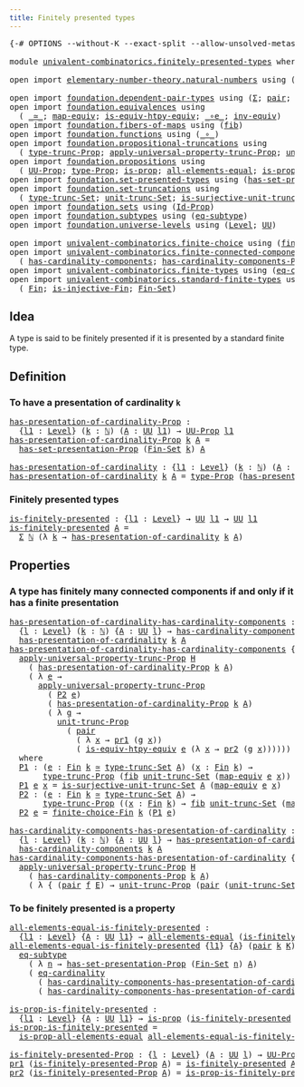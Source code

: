 ```yaml
---
title: Finitely presented types
---
```


<pre class="Agda"><a id="50" class="Symbol">{-#</a> <a id="54" class="Keyword">OPTIONS</a> <a id="62" class="Pragma">--without-K</a> <a id="74" class="Pragma">--exact-split</a> <a id="88" class="Pragma">--allow-unsolved-metas</a> <a id="111" class="Symbol">#-}</a>

<a id="116" class="Keyword">module</a> <a id="123" href="univalent-combinatorics.finitely-presented-types.html" class="Module">univalent-combinatorics.finitely-presented-types</a> <a id="172" class="Keyword">where</a>

<a id="179" class="Keyword">open</a> <a id="184" class="Keyword">import</a> <a id="191" href="elementary-number-theory.natural-numbers.html" class="Module">elementary-number-theory.natural-numbers</a> <a id="232" class="Keyword">using</a> <a id="238" class="Symbol">(</a><a id="239" href="elementary-number-theory.natural-numbers.html#1530" class="Datatype">ℕ</a><a id="240" class="Symbol">)</a>

<a id="243" class="Keyword">open</a> <a id="248" class="Keyword">import</a> <a id="255" href="foundation.dependent-pair-types.html" class="Module">foundation.dependent-pair-types</a> <a id="287" class="Keyword">using</a> <a id="293" class="Symbol">(</a><a id="294" href="foundation-core.dependent-pair-types.html#515" class="Record">Σ</a><a id="295" class="Symbol">;</a> <a id="297" href="foundation-core.dependent-pair-types.html#588" class="InductiveConstructor">pair</a><a id="301" class="Symbol">;</a> <a id="303" href="foundation-core.dependent-pair-types.html#605" class="Field">pr1</a><a id="306" class="Symbol">;</a> <a id="308" href="foundation-core.dependent-pair-types.html#617" class="Field">pr2</a><a id="311" class="Symbol">)</a>
<a id="313" class="Keyword">open</a> <a id="318" class="Keyword">import</a> <a id="325" href="foundation.equivalences.html" class="Module">foundation.equivalences</a> <a id="349" class="Keyword">using</a>
  <a id="357" class="Symbol">(</a> <a id="359" href="foundation-core.equivalences.html#1621" class="Function Operator">_≃_</a><a id="362" class="Symbol">;</a> <a id="364" href="foundation-core.equivalences.html#1821" class="Function">map-equiv</a><a id="373" class="Symbol">;</a> <a id="375" href="foundation-core.equivalences.html#10602" class="Function">is-equiv-htpy-equiv</a><a id="394" class="Symbol">;</a> <a id="396" href="foundation-core.equivalences.html#7869" class="Function Operator">_∘e_</a><a id="400" class="Symbol">;</a> <a id="402" href="foundation-core.equivalences.html#5721" class="Function">inv-equiv</a><a id="411" class="Symbol">)</a>
<a id="413" class="Keyword">open</a> <a id="418" class="Keyword">import</a> <a id="425" href="foundation.fibers-of-maps.html" class="Module">foundation.fibers-of-maps</a> <a id="451" class="Keyword">using</a> <a id="457" class="Symbol">(</a><a id="458" href="foundation-core.fibers-of-maps.html#942" class="Function">fib</a><a id="461" class="Symbol">)</a>
<a id="463" class="Keyword">open</a> <a id="468" class="Keyword">import</a> <a id="475" href="foundation.functions.html" class="Module">foundation.functions</a> <a id="496" class="Keyword">using</a> <a id="502" class="Symbol">(</a><a id="503" href="foundation-core.functions.html#420" class="Function Operator">_∘_</a><a id="506" class="Symbol">)</a>
<a id="508" class="Keyword">open</a> <a id="513" class="Keyword">import</a> <a id="520" href="foundation.propositional-truncations.html" class="Module">foundation.propositional-truncations</a> <a id="557" class="Keyword">using</a>
  <a id="565" class="Symbol">(</a> <a id="567" href="foundation.propositional-truncations.html#2206" class="Function">type-trunc-Prop</a><a id="582" class="Symbol">;</a> <a id="584" href="foundation.propositional-truncations.html#5769" class="Function">apply-universal-property-trunc-Prop</a><a id="619" class="Symbol">;</a> <a id="621" href="foundation.propositional-truncations.html#2290" class="Function">unit-trunc-Prop</a><a id="636" class="Symbol">)</a>
<a id="638" class="Keyword">open</a> <a id="643" class="Keyword">import</a> <a id="650" href="foundation.propositions.html" class="Module">foundation.propositions</a> <a id="674" class="Keyword">using</a>
  <a id="682" class="Symbol">(</a> <a id="684" href="foundation-core.propositions.html#1393" class="Function">UU-Prop</a><a id="691" class="Symbol">;</a> <a id="693" href="foundation-core.propositions.html#1495" class="Function">type-Prop</a><a id="702" class="Symbol">;</a> <a id="704" href="foundation-core.propositions.html#1309" class="Function">is-prop</a><a id="711" class="Symbol">;</a> <a id="713" href="foundation-core.propositions.html#2206" class="Function">all-elements-equal</a><a id="731" class="Symbol">;</a> <a id="733" href="foundation-core.propositions.html#2405" class="Function">is-prop-all-elements-equal</a><a id="759" class="Symbol">)</a>
<a id="761" class="Keyword">open</a> <a id="766" class="Keyword">import</a> <a id="773" href="foundation.set-presented-types.html" class="Module">foundation.set-presented-types</a> <a id="804" class="Keyword">using</a> <a id="810" class="Symbol">(</a><a id="811" href="foundation.set-presented-types.html#706" class="Function">has-set-presentation-Prop</a><a id="836" class="Symbol">)</a>
<a id="838" class="Keyword">open</a> <a id="843" class="Keyword">import</a> <a id="850" href="foundation.set-truncations.html" class="Module">foundation.set-truncations</a> <a id="877" class="Keyword">using</a>
  <a id="885" class="Symbol">(</a> <a id="887" href="foundation.set-truncations.html#3998" class="Function">type-trunc-Set</a><a id="901" class="Symbol">;</a> <a id="903" href="foundation.set-truncations.html#4265" class="Function">unit-trunc-Set</a><a id="917" class="Symbol">;</a> <a id="919" href="foundation.set-truncations.html#10794" class="Function">is-surjective-unit-trunc-Set</a><a id="947" class="Symbol">)</a>
<a id="949" class="Keyword">open</a> <a id="954" class="Keyword">import</a> <a id="961" href="foundation.sets.html" class="Module">foundation.sets</a> <a id="977" class="Keyword">using</a> <a id="983" class="Symbol">(</a><a id="984" href="foundation-core.sets.html#1420" class="Function">Id-Prop</a><a id="991" class="Symbol">)</a>
<a id="993" class="Keyword">open</a> <a id="998" class="Keyword">import</a> <a id="1005" href="foundation.subtypes.html" class="Module">foundation.subtypes</a> <a id="1025" class="Keyword">using</a> <a id="1031" class="Symbol">(</a><a id="1032" href="foundation-core.subtypes.html#3384" class="Function">eq-subtype</a><a id="1042" class="Symbol">)</a>
<a id="1044" class="Keyword">open</a> <a id="1049" class="Keyword">import</a> <a id="1056" href="foundation.universe-levels.html" class="Module">foundation.universe-levels</a> <a id="1083" class="Keyword">using</a> <a id="1089" class="Symbol">(</a><a id="1090" href="Agda.Primitive.html#597" class="Postulate">Level</a><a id="1095" class="Symbol">;</a> <a id="1097" href="foundation-core.universe-levels.html#235" class="Primitive">UU</a><a id="1099" class="Symbol">)</a>

<a id="1102" class="Keyword">open</a> <a id="1107" class="Keyword">import</a> <a id="1114" href="univalent-combinatorics.finite-choice.html" class="Module">univalent-combinatorics.finite-choice</a> <a id="1152" class="Keyword">using</a> <a id="1158" class="Symbol">(</a><a id="1159" href="univalent-combinatorics.finite-choice.html#2928" class="Function">finite-choice-Fin</a><a id="1176" class="Symbol">)</a>
<a id="1178" class="Keyword">open</a> <a id="1183" class="Keyword">import</a> <a id="1190" href="univalent-combinatorics.finite-connected-components.html" class="Module">univalent-combinatorics.finite-connected-components</a> <a id="1242" class="Keyword">using</a>
  <a id="1250" class="Symbol">(</a> <a id="1252" href="univalent-combinatorics.finite-connected-components.html#1096" class="Function">has-cardinality-components</a><a id="1278" class="Symbol">;</a> <a id="1280" href="univalent-combinatorics.finite-connected-components.html#940" class="Function">has-cardinality-components-Prop</a><a id="1311" class="Symbol">)</a>
<a id="1313" class="Keyword">open</a> <a id="1318" class="Keyword">import</a> <a id="1325" href="univalent-combinatorics.finite-types.html" class="Module">univalent-combinatorics.finite-types</a> <a id="1362" class="Keyword">using</a> <a id="1368" class="Symbol">(</a><a id="1369" href="univalent-combinatorics.finite-types.html#14140" class="Function">eq-cardinality</a><a id="1383" class="Symbol">)</a>
<a id="1385" class="Keyword">open</a> <a id="1390" class="Keyword">import</a> <a id="1397" href="univalent-combinatorics.standard-finite-types.html" class="Module">univalent-combinatorics.standard-finite-types</a> <a id="1443" class="Keyword">using</a>
  <a id="1451" class="Symbol">(</a> <a id="1453" href="univalent-combinatorics.standard-finite-types.html#2393" class="Function">Fin</a><a id="1456" class="Symbol">;</a> <a id="1458" href="univalent-combinatorics.standard-finite-types.html#12921" class="Function">is-injective-Fin</a><a id="1474" class="Symbol">;</a> <a id="1476" href="univalent-combinatorics.standard-finite-types.html#2285" class="Function">Fin-Set</a><a id="1483" class="Symbol">)</a>
</pre>
## Idea

A type is said to be finitely presented if it is presented by a standard finite type.

## Definition

### To have a presentation of cardinality `k`

<pre class="Agda"><a id="has-presentation-of-cardinality-Prop"></a><a id="1656" href="univalent-combinatorics.finitely-presented-types.html#1656" class="Function">has-presentation-of-cardinality-Prop</a> <a id="1693" class="Symbol">:</a>
  <a id="1697" class="Symbol">{</a><a id="1698" href="univalent-combinatorics.finitely-presented-types.html#1698" class="Bound">l1</a> <a id="1701" class="Symbol">:</a> <a id="1703" href="Agda.Primitive.html#597" class="Postulate">Level</a><a id="1708" class="Symbol">}</a> <a id="1710" class="Symbol">(</a><a id="1711" href="univalent-combinatorics.finitely-presented-types.html#1711" class="Bound">k</a> <a id="1713" class="Symbol">:</a> <a id="1715" href="elementary-number-theory.natural-numbers.html#1530" class="Datatype">ℕ</a><a id="1716" class="Symbol">)</a> <a id="1718" class="Symbol">(</a><a id="1719" href="univalent-combinatorics.finitely-presented-types.html#1719" class="Bound">A</a> <a id="1721" class="Symbol">:</a> <a id="1723" href="foundation-core.universe-levels.html#235" class="Primitive">UU</a> <a id="1726" href="univalent-combinatorics.finitely-presented-types.html#1698" class="Bound">l1</a><a id="1728" class="Symbol">)</a> <a id="1730" class="Symbol">→</a> <a id="1732" href="foundation-core.propositions.html#1393" class="Function">UU-Prop</a> <a id="1740" href="univalent-combinatorics.finitely-presented-types.html#1698" class="Bound">l1</a>
<a id="1743" href="univalent-combinatorics.finitely-presented-types.html#1656" class="Function">has-presentation-of-cardinality-Prop</a> <a id="1780" href="univalent-combinatorics.finitely-presented-types.html#1780" class="Bound">k</a> <a id="1782" href="univalent-combinatorics.finitely-presented-types.html#1782" class="Bound">A</a> <a id="1784" class="Symbol">=</a>
  <a id="1788" href="foundation.set-presented-types.html#706" class="Function">has-set-presentation-Prop</a> <a id="1814" class="Symbol">(</a><a id="1815" href="univalent-combinatorics.standard-finite-types.html#2285" class="Function">Fin-Set</a> <a id="1823" href="univalent-combinatorics.finitely-presented-types.html#1780" class="Bound">k</a><a id="1824" class="Symbol">)</a> <a id="1826" href="univalent-combinatorics.finitely-presented-types.html#1782" class="Bound">A</a>

<a id="has-presentation-of-cardinality"></a><a id="1829" href="univalent-combinatorics.finitely-presented-types.html#1829" class="Function">has-presentation-of-cardinality</a> <a id="1861" class="Symbol">:</a> <a id="1863" class="Symbol">{</a><a id="1864" href="univalent-combinatorics.finitely-presented-types.html#1864" class="Bound">l1</a> <a id="1867" class="Symbol">:</a> <a id="1869" href="Agda.Primitive.html#597" class="Postulate">Level</a><a id="1874" class="Symbol">}</a> <a id="1876" class="Symbol">(</a><a id="1877" href="univalent-combinatorics.finitely-presented-types.html#1877" class="Bound">k</a> <a id="1879" class="Symbol">:</a> <a id="1881" href="elementary-number-theory.natural-numbers.html#1530" class="Datatype">ℕ</a><a id="1882" class="Symbol">)</a> <a id="1884" class="Symbol">(</a><a id="1885" href="univalent-combinatorics.finitely-presented-types.html#1885" class="Bound">A</a> <a id="1887" class="Symbol">:</a> <a id="1889" href="foundation-core.universe-levels.html#235" class="Primitive">UU</a> <a id="1892" href="univalent-combinatorics.finitely-presented-types.html#1864" class="Bound">l1</a><a id="1894" class="Symbol">)</a> <a id="1896" class="Symbol">→</a> <a id="1898" href="foundation-core.universe-levels.html#235" class="Primitive">UU</a> <a id="1901" href="univalent-combinatorics.finitely-presented-types.html#1864" class="Bound">l1</a>
<a id="1904" href="univalent-combinatorics.finitely-presented-types.html#1829" class="Function">has-presentation-of-cardinality</a> <a id="1936" href="univalent-combinatorics.finitely-presented-types.html#1936" class="Bound">k</a> <a id="1938" href="univalent-combinatorics.finitely-presented-types.html#1938" class="Bound">A</a> <a id="1940" class="Symbol">=</a> <a id="1942" href="foundation-core.propositions.html#1495" class="Function">type-Prop</a> <a id="1952" class="Symbol">(</a><a id="1953" href="univalent-combinatorics.finitely-presented-types.html#1656" class="Function">has-presentation-of-cardinality-Prop</a> <a id="1990" href="univalent-combinatorics.finitely-presented-types.html#1936" class="Bound">k</a> <a id="1992" href="univalent-combinatorics.finitely-presented-types.html#1938" class="Bound">A</a><a id="1993" class="Symbol">)</a>
</pre>
### Finitely presented types

<pre class="Agda"><a id="is-finitely-presented"></a><a id="2038" href="univalent-combinatorics.finitely-presented-types.html#2038" class="Function">is-finitely-presented</a> <a id="2060" class="Symbol">:</a> <a id="2062" class="Symbol">{</a><a id="2063" href="univalent-combinatorics.finitely-presented-types.html#2063" class="Bound">l1</a> <a id="2066" class="Symbol">:</a> <a id="2068" href="Agda.Primitive.html#597" class="Postulate">Level</a><a id="2073" class="Symbol">}</a> <a id="2075" class="Symbol">→</a> <a id="2077" href="foundation-core.universe-levels.html#235" class="Primitive">UU</a> <a id="2080" href="univalent-combinatorics.finitely-presented-types.html#2063" class="Bound">l1</a> <a id="2083" class="Symbol">→</a> <a id="2085" href="foundation-core.universe-levels.html#235" class="Primitive">UU</a> <a id="2088" href="univalent-combinatorics.finitely-presented-types.html#2063" class="Bound">l1</a>
<a id="2091" href="univalent-combinatorics.finitely-presented-types.html#2038" class="Function">is-finitely-presented</a> <a id="2113" href="univalent-combinatorics.finitely-presented-types.html#2113" class="Bound">A</a> <a id="2115" class="Symbol">=</a>
  <a id="2119" href="foundation-core.dependent-pair-types.html#515" class="Record">Σ</a> <a id="2121" href="elementary-number-theory.natural-numbers.html#1530" class="Datatype">ℕ</a> <a id="2123" class="Symbol">(λ</a> <a id="2126" href="univalent-combinatorics.finitely-presented-types.html#2126" class="Bound">k</a> <a id="2128" class="Symbol">→</a> <a id="2130" href="univalent-combinatorics.finitely-presented-types.html#1829" class="Function">has-presentation-of-cardinality</a> <a id="2162" href="univalent-combinatorics.finitely-presented-types.html#2126" class="Bound">k</a> <a id="2164" href="univalent-combinatorics.finitely-presented-types.html#2113" class="Bound">A</a><a id="2165" class="Symbol">)</a>
</pre>
## Properties

### A type has finitely many connected components if and only if it has a finite presentation

<pre class="Agda"><a id="has-presentation-of-cardinality-has-cardinality-components"></a><a id="2290" href="univalent-combinatorics.finitely-presented-types.html#2290" class="Function">has-presentation-of-cardinality-has-cardinality-components</a> <a id="2349" class="Symbol">:</a>
  <a id="2353" class="Symbol">{</a><a id="2354" href="univalent-combinatorics.finitely-presented-types.html#2354" class="Bound">l</a> <a id="2356" class="Symbol">:</a> <a id="2358" href="Agda.Primitive.html#597" class="Postulate">Level</a><a id="2363" class="Symbol">}</a> <a id="2365" class="Symbol">(</a><a id="2366" href="univalent-combinatorics.finitely-presented-types.html#2366" class="Bound">k</a> <a id="2368" class="Symbol">:</a> <a id="2370" href="elementary-number-theory.natural-numbers.html#1530" class="Datatype">ℕ</a><a id="2371" class="Symbol">)</a> <a id="2373" class="Symbol">{</a><a id="2374" href="univalent-combinatorics.finitely-presented-types.html#2374" class="Bound">A</a> <a id="2376" class="Symbol">:</a> <a id="2378" href="foundation-core.universe-levels.html#235" class="Primitive">UU</a> <a id="2381" href="univalent-combinatorics.finitely-presented-types.html#2354" class="Bound">l</a><a id="2382" class="Symbol">}</a> <a id="2384" class="Symbol">→</a> <a id="2386" href="univalent-combinatorics.finite-connected-components.html#1096" class="Function">has-cardinality-components</a> <a id="2413" href="univalent-combinatorics.finitely-presented-types.html#2366" class="Bound">k</a> <a id="2415" href="univalent-combinatorics.finitely-presented-types.html#2374" class="Bound">A</a> <a id="2417" class="Symbol">→</a>
  <a id="2421" href="univalent-combinatorics.finitely-presented-types.html#1829" class="Function">has-presentation-of-cardinality</a> <a id="2453" href="univalent-combinatorics.finitely-presented-types.html#2366" class="Bound">k</a> <a id="2455" href="univalent-combinatorics.finitely-presented-types.html#2374" class="Bound">A</a>
<a id="2457" href="univalent-combinatorics.finitely-presented-types.html#2290" class="Function">has-presentation-of-cardinality-has-cardinality-components</a> <a id="2516" class="Symbol">{</a><a id="2517" href="univalent-combinatorics.finitely-presented-types.html#2517" class="Bound">l</a><a id="2518" class="Symbol">}</a> <a id="2520" href="univalent-combinatorics.finitely-presented-types.html#2520" class="Bound">k</a> <a id="2522" class="Symbol">{</a><a id="2523" href="univalent-combinatorics.finitely-presented-types.html#2523" class="Bound">A</a><a id="2524" class="Symbol">}</a> <a id="2526" href="univalent-combinatorics.finitely-presented-types.html#2526" class="Bound">H</a> <a id="2528" class="Symbol">=</a>
  <a id="2532" href="foundation.propositional-truncations.html#5769" class="Function">apply-universal-property-trunc-Prop</a> <a id="2568" href="univalent-combinatorics.finitely-presented-types.html#2526" class="Bound">H</a>
    <a id="2574" class="Symbol">(</a> <a id="2576" href="univalent-combinatorics.finitely-presented-types.html#1656" class="Function">has-presentation-of-cardinality-Prop</a> <a id="2613" href="univalent-combinatorics.finitely-presented-types.html#2520" class="Bound">k</a> <a id="2615" href="univalent-combinatorics.finitely-presented-types.html#2523" class="Bound">A</a><a id="2616" class="Symbol">)</a>
    <a id="2622" class="Symbol">(</a> <a id="2624" class="Symbol">λ</a> <a id="2626" href="univalent-combinatorics.finitely-presented-types.html#2626" class="Bound">e</a> <a id="2628" class="Symbol">→</a>
      <a id="2636" href="foundation.propositional-truncations.html#5769" class="Function">apply-universal-property-trunc-Prop</a>
        <a id="2680" class="Symbol">(</a> <a id="2682" href="univalent-combinatorics.finitely-presented-types.html#3074" class="Function">P2</a> <a id="2685" href="univalent-combinatorics.finitely-presented-types.html#2626" class="Bound">e</a><a id="2686" class="Symbol">)</a>
        <a id="2696" class="Symbol">(</a> <a id="2698" href="univalent-combinatorics.finitely-presented-types.html#1656" class="Function">has-presentation-of-cardinality-Prop</a> <a id="2735" href="univalent-combinatorics.finitely-presented-types.html#2520" class="Bound">k</a> <a id="2737" href="univalent-combinatorics.finitely-presented-types.html#2523" class="Bound">A</a><a id="2738" class="Symbol">)</a>
        <a id="2748" class="Symbol">(</a> <a id="2750" class="Symbol">λ</a> <a id="2752" href="univalent-combinatorics.finitely-presented-types.html#2752" class="Bound">g</a> <a id="2754" class="Symbol">→</a>
          <a id="2766" href="foundation.propositional-truncations.html#2290" class="Function">unit-trunc-Prop</a>
            <a id="2794" class="Symbol">(</a> <a id="2796" href="foundation-core.dependent-pair-types.html#588" class="InductiveConstructor">pair</a>
              <a id="2815" class="Symbol">(</a> <a id="2817" class="Symbol">λ</a> <a id="2819" href="univalent-combinatorics.finitely-presented-types.html#2819" class="Bound">x</a> <a id="2821" class="Symbol">→</a> <a id="2823" href="foundation-core.dependent-pair-types.html#605" class="Field">pr1</a> <a id="2827" class="Symbol">(</a><a id="2828" href="univalent-combinatorics.finitely-presented-types.html#2752" class="Bound">g</a> <a id="2830" href="univalent-combinatorics.finitely-presented-types.html#2819" class="Bound">x</a><a id="2831" class="Symbol">))</a>
              <a id="2848" class="Symbol">(</a> <a id="2850" href="foundation-core.equivalences.html#10602" class="Function">is-equiv-htpy-equiv</a> <a id="2870" href="univalent-combinatorics.finitely-presented-types.html#2626" class="Bound">e</a> <a id="2872" class="Symbol">(λ</a> <a id="2875" href="univalent-combinatorics.finitely-presented-types.html#2875" class="Bound">x</a> <a id="2877" class="Symbol">→</a> <a id="2879" href="foundation-core.dependent-pair-types.html#617" class="Field">pr2</a> <a id="2883" class="Symbol">(</a><a id="2884" href="univalent-combinatorics.finitely-presented-types.html#2752" class="Bound">g</a> <a id="2886" href="univalent-combinatorics.finitely-presented-types.html#2875" class="Bound">x</a><a id="2887" class="Symbol">))))))</a>
  <a id="2896" class="Keyword">where</a>
  <a id="2904" href="univalent-combinatorics.finitely-presented-types.html#2904" class="Function">P1</a> <a id="2907" class="Symbol">:</a> <a id="2909" class="Symbol">(</a><a id="2910" href="univalent-combinatorics.finitely-presented-types.html#2910" class="Bound">e</a> <a id="2912" class="Symbol">:</a> <a id="2914" href="univalent-combinatorics.standard-finite-types.html#2393" class="Function">Fin</a> <a id="2918" href="univalent-combinatorics.finitely-presented-types.html#2520" class="Bound">k</a> <a id="2920" href="foundation-core.equivalences.html#1621" class="Function Operator">≃</a> <a id="2922" href="foundation.set-truncations.html#3998" class="Function">type-trunc-Set</a> <a id="2937" href="univalent-combinatorics.finitely-presented-types.html#2523" class="Bound">A</a><a id="2938" class="Symbol">)</a> <a id="2940" class="Symbol">(</a><a id="2941" href="univalent-combinatorics.finitely-presented-types.html#2941" class="Bound">x</a> <a id="2943" class="Symbol">:</a> <a id="2945" href="univalent-combinatorics.standard-finite-types.html#2393" class="Function">Fin</a> <a id="2949" href="univalent-combinatorics.finitely-presented-types.html#2520" class="Bound">k</a><a id="2950" class="Symbol">)</a> <a id="2952" class="Symbol">→</a>
       <a id="2961" href="foundation.propositional-truncations.html#2206" class="Function">type-trunc-Prop</a> <a id="2977" class="Symbol">(</a><a id="2978" href="foundation-core.fibers-of-maps.html#942" class="Function">fib</a> <a id="2982" href="foundation.set-truncations.html#4265" class="Function">unit-trunc-Set</a> <a id="2997" class="Symbol">(</a><a id="2998" href="foundation-core.equivalences.html#1821" class="Function">map-equiv</a> <a id="3008" href="univalent-combinatorics.finitely-presented-types.html#2910" class="Bound">e</a> <a id="3010" href="univalent-combinatorics.finitely-presented-types.html#2941" class="Bound">x</a><a id="3011" class="Symbol">))</a>
  <a id="3016" href="univalent-combinatorics.finitely-presented-types.html#2904" class="Function">P1</a> <a id="3019" href="univalent-combinatorics.finitely-presented-types.html#3019" class="Bound">e</a> <a id="3021" href="univalent-combinatorics.finitely-presented-types.html#3021" class="Bound">x</a> <a id="3023" class="Symbol">=</a> <a id="3025" href="foundation.set-truncations.html#10794" class="Function">is-surjective-unit-trunc-Set</a> <a id="3054" href="univalent-combinatorics.finitely-presented-types.html#2523" class="Bound">A</a> <a id="3056" class="Symbol">(</a><a id="3057" href="foundation-core.equivalences.html#1821" class="Function">map-equiv</a> <a id="3067" href="univalent-combinatorics.finitely-presented-types.html#3019" class="Bound">e</a> <a id="3069" href="univalent-combinatorics.finitely-presented-types.html#3021" class="Bound">x</a><a id="3070" class="Symbol">)</a>
  <a id="3074" href="univalent-combinatorics.finitely-presented-types.html#3074" class="Function">P2</a> <a id="3077" class="Symbol">:</a> <a id="3079" class="Symbol">(</a><a id="3080" href="univalent-combinatorics.finitely-presented-types.html#3080" class="Bound">e</a> <a id="3082" class="Symbol">:</a> <a id="3084" href="univalent-combinatorics.standard-finite-types.html#2393" class="Function">Fin</a> <a id="3088" href="univalent-combinatorics.finitely-presented-types.html#2520" class="Bound">k</a> <a id="3090" href="foundation-core.equivalences.html#1621" class="Function Operator">≃</a> <a id="3092" href="foundation.set-truncations.html#3998" class="Function">type-trunc-Set</a> <a id="3107" href="univalent-combinatorics.finitely-presented-types.html#2523" class="Bound">A</a><a id="3108" class="Symbol">)</a> <a id="3110" class="Symbol">→</a>
       <a id="3119" href="foundation.propositional-truncations.html#2206" class="Function">type-trunc-Prop</a> <a id="3135" class="Symbol">((</a><a id="3137" href="univalent-combinatorics.finitely-presented-types.html#3137" class="Bound">x</a> <a id="3139" class="Symbol">:</a> <a id="3141" href="univalent-combinatorics.standard-finite-types.html#2393" class="Function">Fin</a> <a id="3145" href="univalent-combinatorics.finitely-presented-types.html#2520" class="Bound">k</a><a id="3146" class="Symbol">)</a> <a id="3148" class="Symbol">→</a> <a id="3150" href="foundation-core.fibers-of-maps.html#942" class="Function">fib</a> <a id="3154" href="foundation.set-truncations.html#4265" class="Function">unit-trunc-Set</a> <a id="3169" class="Symbol">(</a><a id="3170" href="foundation-core.equivalences.html#1821" class="Function">map-equiv</a> <a id="3180" href="univalent-combinatorics.finitely-presented-types.html#3080" class="Bound">e</a> <a id="3182" href="univalent-combinatorics.finitely-presented-types.html#3137" class="Bound">x</a><a id="3183" class="Symbol">))</a>
  <a id="3188" href="univalent-combinatorics.finitely-presented-types.html#3074" class="Function">P2</a> <a id="3191" href="univalent-combinatorics.finitely-presented-types.html#3191" class="Bound">e</a> <a id="3193" class="Symbol">=</a> <a id="3195" href="univalent-combinatorics.finite-choice.html#2928" class="Function">finite-choice-Fin</a> <a id="3213" href="univalent-combinatorics.finitely-presented-types.html#2520" class="Bound">k</a> <a id="3215" class="Symbol">(</a><a id="3216" href="univalent-combinatorics.finitely-presented-types.html#2904" class="Function">P1</a> <a id="3219" href="univalent-combinatorics.finitely-presented-types.html#3191" class="Bound">e</a><a id="3220" class="Symbol">)</a>

<a id="has-cardinality-components-has-presentation-of-cardinality"></a><a id="3223" href="univalent-combinatorics.finitely-presented-types.html#3223" class="Function">has-cardinality-components-has-presentation-of-cardinality</a> <a id="3282" class="Symbol">:</a>
  <a id="3286" class="Symbol">{</a><a id="3287" href="univalent-combinatorics.finitely-presented-types.html#3287" class="Bound">l</a> <a id="3289" class="Symbol">:</a> <a id="3291" href="Agda.Primitive.html#597" class="Postulate">Level</a><a id="3296" class="Symbol">}</a> <a id="3298" class="Symbol">(</a><a id="3299" href="univalent-combinatorics.finitely-presented-types.html#3299" class="Bound">k</a> <a id="3301" class="Symbol">:</a> <a id="3303" href="elementary-number-theory.natural-numbers.html#1530" class="Datatype">ℕ</a><a id="3304" class="Symbol">)</a> <a id="3306" class="Symbol">{</a><a id="3307" href="univalent-combinatorics.finitely-presented-types.html#3307" class="Bound">A</a> <a id="3309" class="Symbol">:</a> <a id="3311" href="foundation-core.universe-levels.html#235" class="Primitive">UU</a> <a id="3314" href="univalent-combinatorics.finitely-presented-types.html#3287" class="Bound">l</a><a id="3315" class="Symbol">}</a> <a id="3317" class="Symbol">→</a> <a id="3319" href="univalent-combinatorics.finitely-presented-types.html#1829" class="Function">has-presentation-of-cardinality</a> <a id="3351" href="univalent-combinatorics.finitely-presented-types.html#3299" class="Bound">k</a> <a id="3353" href="univalent-combinatorics.finitely-presented-types.html#3307" class="Bound">A</a> <a id="3355" class="Symbol">→</a>
  <a id="3359" href="univalent-combinatorics.finite-connected-components.html#1096" class="Function">has-cardinality-components</a> <a id="3386" href="univalent-combinatorics.finitely-presented-types.html#3299" class="Bound">k</a> <a id="3388" href="univalent-combinatorics.finitely-presented-types.html#3307" class="Bound">A</a>
<a id="3390" href="univalent-combinatorics.finitely-presented-types.html#3223" class="Function">has-cardinality-components-has-presentation-of-cardinality</a> <a id="3449" class="Symbol">{</a><a id="3450" href="univalent-combinatorics.finitely-presented-types.html#3450" class="Bound">l</a><a id="3451" class="Symbol">}</a> <a id="3453" href="univalent-combinatorics.finitely-presented-types.html#3453" class="Bound">k</a> <a id="3455" class="Symbol">{</a><a id="3456" href="univalent-combinatorics.finitely-presented-types.html#3456" class="Bound">A</a><a id="3457" class="Symbol">}</a> <a id="3459" href="univalent-combinatorics.finitely-presented-types.html#3459" class="Bound">H</a> <a id="3461" class="Symbol">=</a>
  <a id="3465" href="foundation.propositional-truncations.html#5769" class="Function">apply-universal-property-trunc-Prop</a> <a id="3501" href="univalent-combinatorics.finitely-presented-types.html#3459" class="Bound">H</a>
    <a id="3507" class="Symbol">(</a> <a id="3509" href="univalent-combinatorics.finite-connected-components.html#940" class="Function">has-cardinality-components-Prop</a> <a id="3541" href="univalent-combinatorics.finitely-presented-types.html#3453" class="Bound">k</a> <a id="3543" href="univalent-combinatorics.finitely-presented-types.html#3456" class="Bound">A</a><a id="3544" class="Symbol">)</a>
    <a id="3550" class="Symbol">(</a> <a id="3552" class="Symbol">λ</a> <a id="3554" class="Symbol">{</a> <a id="3556" class="Symbol">(</a><a id="3557" href="foundation-core.dependent-pair-types.html#588" class="InductiveConstructor">pair</a> <a id="3562" href="univalent-combinatorics.finitely-presented-types.html#3562" class="Bound">f</a> <a id="3564" href="univalent-combinatorics.finitely-presented-types.html#3564" class="Bound">E</a><a id="3565" class="Symbol">)</a> <a id="3567" class="Symbol">→</a> <a id="3569" href="foundation.propositional-truncations.html#2290" class="Function">unit-trunc-Prop</a> <a id="3585" class="Symbol">(</a><a id="3586" href="foundation-core.dependent-pair-types.html#588" class="InductiveConstructor">pair</a> <a id="3591" class="Symbol">(</a><a id="3592" href="foundation.set-truncations.html#4265" class="Function">unit-trunc-Set</a> <a id="3607" href="foundation-core.functions.html#420" class="Function Operator">∘</a> <a id="3609" href="univalent-combinatorics.finitely-presented-types.html#3562" class="Bound">f</a><a id="3610" class="Symbol">)</a> <a id="3612" href="univalent-combinatorics.finitely-presented-types.html#3564" class="Bound">E</a><a id="3613" class="Symbol">)})</a>
</pre>
### To be finitely presented is a property

<pre class="Agda"><a id="all-elements-equal-is-finitely-presented"></a><a id="3674" href="univalent-combinatorics.finitely-presented-types.html#3674" class="Function">all-elements-equal-is-finitely-presented</a> <a id="3715" class="Symbol">:</a>
  <a id="3719" class="Symbol">{</a><a id="3720" href="univalent-combinatorics.finitely-presented-types.html#3720" class="Bound">l1</a> <a id="3723" class="Symbol">:</a> <a id="3725" href="Agda.Primitive.html#597" class="Postulate">Level</a><a id="3730" class="Symbol">}</a> <a id="3732" class="Symbol">{</a><a id="3733" href="univalent-combinatorics.finitely-presented-types.html#3733" class="Bound">A</a> <a id="3735" class="Symbol">:</a> <a id="3737" href="foundation-core.universe-levels.html#235" class="Primitive">UU</a> <a id="3740" href="univalent-combinatorics.finitely-presented-types.html#3720" class="Bound">l1</a><a id="3742" class="Symbol">}</a> <a id="3744" class="Symbol">→</a> <a id="3746" href="foundation-core.propositions.html#2206" class="Function">all-elements-equal</a> <a id="3765" class="Symbol">(</a><a id="3766" href="univalent-combinatorics.finitely-presented-types.html#2038" class="Function">is-finitely-presented</a> <a id="3788" href="univalent-combinatorics.finitely-presented-types.html#3733" class="Bound">A</a><a id="3789" class="Symbol">)</a>
<a id="3791" href="univalent-combinatorics.finitely-presented-types.html#3674" class="Function">all-elements-equal-is-finitely-presented</a> <a id="3832" class="Symbol">{</a><a id="3833" href="univalent-combinatorics.finitely-presented-types.html#3833" class="Bound">l1</a><a id="3835" class="Symbol">}</a> <a id="3837" class="Symbol">{</a><a id="3838" href="univalent-combinatorics.finitely-presented-types.html#3838" class="Bound">A</a><a id="3839" class="Symbol">}</a> <a id="3841" class="Symbol">(</a><a id="3842" href="foundation-core.dependent-pair-types.html#588" class="InductiveConstructor">pair</a> <a id="3847" href="univalent-combinatorics.finitely-presented-types.html#3847" class="Bound">k</a> <a id="3849" href="univalent-combinatorics.finitely-presented-types.html#3849" class="Bound">K</a><a id="3850" class="Symbol">)</a> <a id="3852" class="Symbol">(</a><a id="3853" href="foundation-core.dependent-pair-types.html#588" class="InductiveConstructor">pair</a> <a id="3858" href="univalent-combinatorics.finitely-presented-types.html#3858" class="Bound">l</a> <a id="3860" href="univalent-combinatorics.finitely-presented-types.html#3860" class="Bound">L</a><a id="3861" class="Symbol">)</a> <a id="3863" class="Symbol">=</a>
  <a id="3867" href="foundation-core.subtypes.html#3384" class="Function">eq-subtype</a>
    <a id="3882" class="Symbol">(</a> <a id="3884" class="Symbol">λ</a> <a id="3886" href="univalent-combinatorics.finitely-presented-types.html#3886" class="Bound">n</a> <a id="3888" class="Symbol">→</a> <a id="3890" href="foundation.set-presented-types.html#706" class="Function">has-set-presentation-Prop</a> <a id="3916" class="Symbol">(</a><a id="3917" href="univalent-combinatorics.standard-finite-types.html#2285" class="Function">Fin-Set</a> <a id="3925" href="univalent-combinatorics.finitely-presented-types.html#3886" class="Bound">n</a><a id="3926" class="Symbol">)</a> <a id="3928" href="univalent-combinatorics.finitely-presented-types.html#3838" class="Bound">A</a><a id="3929" class="Symbol">)</a>
    <a id="3935" class="Symbol">(</a> <a id="3937" href="univalent-combinatorics.finite-types.html#14140" class="Function">eq-cardinality</a>
      <a id="3958" class="Symbol">(</a> <a id="3960" href="univalent-combinatorics.finitely-presented-types.html#3223" class="Function">has-cardinality-components-has-presentation-of-cardinality</a> <a id="4019" href="univalent-combinatorics.finitely-presented-types.html#3847" class="Bound">k</a> <a id="4021" href="univalent-combinatorics.finitely-presented-types.html#3849" class="Bound">K</a><a id="4022" class="Symbol">)</a>
      <a id="4030" class="Symbol">(</a> <a id="4032" href="univalent-combinatorics.finitely-presented-types.html#3223" class="Function">has-cardinality-components-has-presentation-of-cardinality</a> <a id="4091" href="univalent-combinatorics.finitely-presented-types.html#3858" class="Bound">l</a> <a id="4093" href="univalent-combinatorics.finitely-presented-types.html#3860" class="Bound">L</a><a id="4094" class="Symbol">))</a>

<a id="is-prop-is-finitely-presented"></a><a id="4098" href="univalent-combinatorics.finitely-presented-types.html#4098" class="Function">is-prop-is-finitely-presented</a> <a id="4128" class="Symbol">:</a>
  <a id="4132" class="Symbol">{</a><a id="4133" href="univalent-combinatorics.finitely-presented-types.html#4133" class="Bound">l1</a> <a id="4136" class="Symbol">:</a> <a id="4138" href="Agda.Primitive.html#597" class="Postulate">Level</a><a id="4143" class="Symbol">}</a> <a id="4145" class="Symbol">{</a><a id="4146" href="univalent-combinatorics.finitely-presented-types.html#4146" class="Bound">A</a> <a id="4148" class="Symbol">:</a> <a id="4150" href="foundation-core.universe-levels.html#235" class="Primitive">UU</a> <a id="4153" href="univalent-combinatorics.finitely-presented-types.html#4133" class="Bound">l1</a><a id="4155" class="Symbol">}</a> <a id="4157" class="Symbol">→</a> <a id="4159" href="foundation-core.propositions.html#1309" class="Function">is-prop</a> <a id="4167" class="Symbol">(</a><a id="4168" href="univalent-combinatorics.finitely-presented-types.html#2038" class="Function">is-finitely-presented</a> <a id="4190" href="univalent-combinatorics.finitely-presented-types.html#4146" class="Bound">A</a><a id="4191" class="Symbol">)</a>
<a id="4193" href="univalent-combinatorics.finitely-presented-types.html#4098" class="Function">is-prop-is-finitely-presented</a> <a id="4223" class="Symbol">=</a>
  <a id="4227" href="foundation-core.propositions.html#2405" class="Function">is-prop-all-elements-equal</a> <a id="4254" href="univalent-combinatorics.finitely-presented-types.html#3674" class="Function">all-elements-equal-is-finitely-presented</a>

<a id="is-finitely-presented-Prop"></a><a id="4296" href="univalent-combinatorics.finitely-presented-types.html#4296" class="Function">is-finitely-presented-Prop</a> <a id="4323" class="Symbol">:</a> <a id="4325" class="Symbol">{</a><a id="4326" href="univalent-combinatorics.finitely-presented-types.html#4326" class="Bound">l</a> <a id="4328" class="Symbol">:</a> <a id="4330" href="Agda.Primitive.html#597" class="Postulate">Level</a><a id="4335" class="Symbol">}</a> <a id="4337" class="Symbol">(</a><a id="4338" href="univalent-combinatorics.finitely-presented-types.html#4338" class="Bound">A</a> <a id="4340" class="Symbol">:</a> <a id="4342" href="foundation-core.universe-levels.html#235" class="Primitive">UU</a> <a id="4345" href="univalent-combinatorics.finitely-presented-types.html#4326" class="Bound">l</a><a id="4346" class="Symbol">)</a> <a id="4348" class="Symbol">→</a> <a id="4350" href="foundation-core.propositions.html#1393" class="Function">UU-Prop</a> <a id="4358" href="univalent-combinatorics.finitely-presented-types.html#4326" class="Bound">l</a>
<a id="4360" href="foundation-core.dependent-pair-types.html#605" class="Field">pr1</a> <a id="4364" class="Symbol">(</a><a id="4365" href="univalent-combinatorics.finitely-presented-types.html#4296" class="Function">is-finitely-presented-Prop</a> <a id="4392" href="univalent-combinatorics.finitely-presented-types.html#4392" class="Bound">A</a><a id="4393" class="Symbol">)</a> <a id="4395" class="Symbol">=</a> <a id="4397" href="univalent-combinatorics.finitely-presented-types.html#2038" class="Function">is-finitely-presented</a> <a id="4419" href="univalent-combinatorics.finitely-presented-types.html#4392" class="Bound">A</a>
<a id="4421" href="foundation-core.dependent-pair-types.html#617" class="Field">pr2</a> <a id="4425" class="Symbol">(</a><a id="4426" href="univalent-combinatorics.finitely-presented-types.html#4296" class="Function">is-finitely-presented-Prop</a> <a id="4453" href="univalent-combinatorics.finitely-presented-types.html#4453" class="Bound">A</a><a id="4454" class="Symbol">)</a> <a id="4456" class="Symbol">=</a> <a id="4458" href="univalent-combinatorics.finitely-presented-types.html#4098" class="Function">is-prop-is-finitely-presented</a>
</pre>